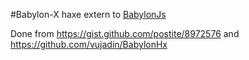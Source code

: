 ﻿#Babylon-X
haxe extern to [BabylonJs](https://github.com/BabylonJS/Babylon.js)  

Done from https://gist.github.com/postite/8972576 and https://github.com/vujadin/BabylonHx



